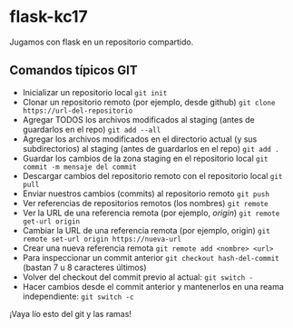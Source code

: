 # flask-kc17

Jugamos con flask en un repositorio compartido.

## Comandos típicos GIT

- Inicializar un repositorio local `git init`
- Clonar un repositorio remoto (por ejemplo, desde github) `git clone https://url-del-repositorio`
- Agregar TODOS los archivos modificados al staging (antes de guardarlos en el repo) `git add --all`
- Agregar los archivos modificados en el directorio actual (y sus subdirectorios) al staging (antes de guardarlos en el repo) `git add .`
- Guardar los cambios de la zona staging en el repositorio local `git commit -m mensaje del commit`
- Descargar cambios del repositorio remoto con el repositorio local `git pull`
- Enviar nuestros cambios (commits) al repositorio remoto `git push`
- Ver referencias de repositorios remotos (los nombres) `git remote`
- Ver la URL de una referencia remota (por ejemplo, _origin_) `git remote get-url origin`
- Cambiar la URL de una referencia remota (por ejemplo, origin) `git remote set-url origin https://nueva-url`
- Crear una nueva referencia remota `git remote add <nombre> <url>`
- Para inspeccionar un commit anterior `git checkout hash-del-commit` (bastan 7 u 8 caracteres últimos)
- Volver del checkout del commit previo al actual: `git switch -`
- Hacer cambios desde el commit anterior y mantenerlos en una reama independiente: `git switch -c`

¡Vaya lío esto del git y las ramas!
